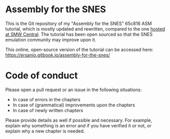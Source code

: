 # Assembly for the SNES
This is the Git repository of my "Assembly for the SNES" 65c816 ASM tutorial, which is mostly updated and rewritten, compared to the one [hosted at SMW Central](https://www.smwcentral.net/?p=section&a=details&id=14268). The tutorial has been open sourced so that the SNES emulation community may improve upon it. 

This online, open-source version of the tutorial can be accessed here: https://ersanio.gitbook.io/assembly-for-the-snes/

# Code of conduct
Please open a pull request or an issue in the following situations:

* In case of errors in the chapters
* In case of (grammatical) improvements upon the chapters
* In case of newly written chapters

Please provide details as well if possible and necessary. For example, explain why something is an error and if you have verified it or not, or explain why a new chapter is needed.
